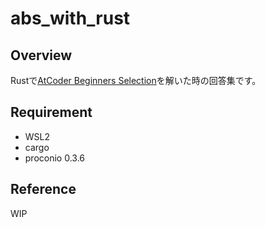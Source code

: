 # abs_with_rust
## Overview
Rustで[AtCoder Beginners Selection](https://atcoder.jp/contests/abs)を解いた時の回答集です。

## Requirement
- WSL2
- cargo
- proconio 0.3.6

## Reference
WIP
